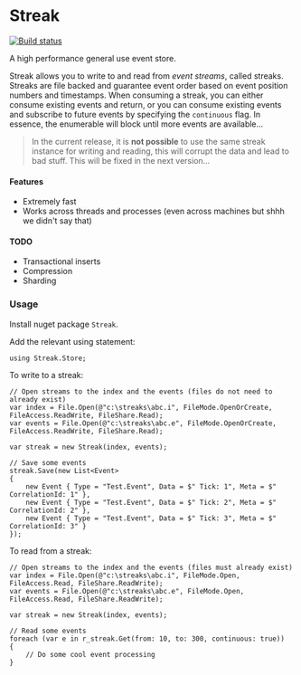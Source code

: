 # Streak

[![Build status](https://ci.appveyor.com/api/projects/status/upradamdnf1deiq3?svg=true)](https://ci.appveyor.com/project/fedjabosnic/streak)

A high performance general use event store.

Streak allows you to write to and read from *event streams*, called streaks. Streaks are file backed and guarantee event order based on event position numbers and timestamps. When consuming a streak, you can either consume existing events and return, or you can consume existing events and subscribe to future events by specifying the `continuous` flag. In essence, the enumerable will block until more events are available...

> In the current release, it is **not possible** to use the same streak instance for writing and reading, this will corrupt the data and lead to bad stuff. This will be fixed in the next version...

#### Features

- Extremely fast
- Works across threads and processes (even across machines but shhh we didn't say that)

#### TODO

- Transactional inserts
- Compression
- Sharding


### Usage

Install nuget package `Streak`.

Add the relevant using statement:

```
using Streak.Store;
```

To write to a streak:

```
// Open streams to the index and the events (files do not need to already exist)
var index = File.Open(@"c:\streaks\abc.i", FileMode.OpenOrCreate, FileAccess.ReadWrite, FileShare.Read);
var events = File.Open(@"c:\streaks\abc.e", FileMode.OpenOrCreate, FileAccess.ReadWrite, FileShare.Read);

var streak = new Streak(index, events);

// Save some events
streak.Save(new List<Event>
{
    new Event { Type = "Test.Event", Data = $" Tick: 1", Meta = $" CorrelationId: 1" },
    new Event { Type = "Test.Event", Data = $" Tick: 2", Meta = $" CorrelationId: 2" },
    new Event { Type = "Test.Event", Data = $" Tick: 3", Meta = $" CorrelationId: 3" }
});
```

To read from a streak:

```
// Open streams to the index and the events (files must already exist)
var index = File.Open(@"c:\streaks\abc.i", FileMode.Open, FileAccess.Read, FileShare.ReadWrite);
var events = File.Open(@"c:\streaks\abc.e", FileMode.Open, FileAccess.Read, FileShare.ReadWrite);

var streak = new Streak(index, events);

// Read some events
foreach (var e in r_streak.Get(from: 10, to: 300, continuous: true))
{
    // Do some cool event processing
}
```
